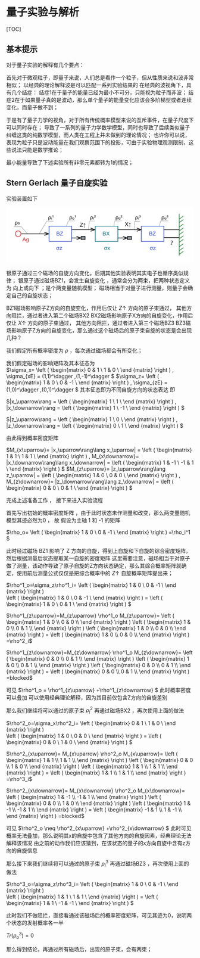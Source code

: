 # 量子实验与解析

[TOC]

## 基本提示

对于量子实验的解释有几个要点：

首先对于微观粒子，即量子来说，人们总是看作一个粒子，但从性质来说和波非常相似；
以经典的理论解释波是可以匹配一系列实验结果的
在经典的波视角下，具有几个结症：
结症1在于量子的能量已经为最小不可分，只能视为粒子而非波；
结症2在于如果量子真的是波动，那么单个量子的能量变化应该会多阶梯型或者连续变化，而量子做不到；

于是有了量子力学的视角，对于所有传统概率模型来说的互斥事件，在量子尺度下可以同时存在；
导致了一系列的量子力学数学模型，同时也导致了后续类似量子纠缠这类的纯数学模型，而人类在工程上并未做到的理论情况；
也许你可以说，表现为粒子只是波动能量在我们观察范围下的投影，可由于实验物理观测限制，这些说法只能是数学推论；

最小能量导致了下述实验所有非零元素都转为1的情况；

## Stern Gerlach 量子自旋实验

实验装置如下

<img src="1-2-Quantum-Experiment.assets/image-20230212132427442.png" alt="image-20230212132427442" style="zoom:67%;" />

银原子通过三个磁场的自旋方向变化，后期其他实验表明其实电子也循序类似规律；
银原子通过磁场BZ1，会发生自旋变化 ，通常会分为两束，把两种状态定义为 向上或向下 ；是个两变量随机模型；
磁场相当于对量子进行测量，则量子会确定自己的自旋状态；

BZ1磁场影响原子Z方向的自旋变化，作用后仅让  $Z\uparrow$ 方向的原子束通过， 其他方向阻拦，通过者进入第二个磁场BX2
BX2磁场影响原子X方向的自旋变化，作用后仅让  $X\uparrow$ 方向的原子束通过， 其他方向阻拦，通过者进入第三个磁场BZ3
BZ3磁场影响原子Z方向的自旋变化，那么通过这个磁场后的原子束自旋的状态是会出现几种？

我们假定所有概率密度为  $\rho$ ，每次通过磁场都会有所变化；

我们假定磁场的影响矩阵及其本征态为  
$\sigma_x=
\left ( 
\begin{matrix}
0 & 1   \\
1 & 0   \\ 
\end  {matrix} 
\right ) ,
\sigma_{xE} = (1,1)^\dagger  ,(1,-1)^\dagger $
$\sigma_z=
\left ( 
\begin{matrix}
1 & 0  \\
0 & -1   \\ 
\end  {matrix} 
\right ) ,
\sigma_{zE} = (1,0)^\dagger  ,(0,1)^\dagger   $
 其本征态即为不同自旋方向的状态表达 即 

$|x_\uparrow\rang = 
\left ( 
\begin{matrix}
1    \\
1    \\ 
\end  {matrix} 
\right ) ,
|x_\downarrow\rang = 
\left ( 
\begin{matrix}
1    \\
-1    \\ 
\end  {matrix} 
\right ) $

$|z_\uparrow\rang = 
\left ( 
\begin{matrix}
1    \\
0    \\ 
\end  {matrix} 
\right ) ,
|z_\downarrow\rang = 
\left ( 
\begin{matrix}
0    \\
1    \\ 
\end  {matrix} 
\right ) $

由此得到概率密度矩阵

$M_{x\uparrow}= |x_\uparrow\rang\lang x_\uparrow| = 
\left ( 
\begin{matrix}
1 & 1   \\
1 & 1   \\ 
\end  {matrix} 
\right ) , 
M_{x\downarrow}= |x_\downarrow\rang\lang x_\downarrow| = 
\left ( 
\begin{matrix}
1 & -1   \\
-1 & 1   \\ 
\end  {matrix} 
\right )   $
$M_{z\uparrow}= |z_\uparrow\rang\lang z_\uparrow| = 
\left ( 
\begin{matrix}
1 & 0   \\
0 & 0   \\ 
\end  {matrix} 
\right ) , 
M_{z\downarrow}= |z_\downarrow\rang\lang z_\downarrow| = 
\left ( 
\begin{matrix}
0 & 0   \\
0 & 1   \\ 
\end  {matrix} 
\right )   $

完成上述准备工作 ， 接下来进入实验流程 

首先写出初始的概率密度矩阵 ，由于此时状态未作测量和改变，那么两变量随机模型其迹必然为0 ， 故 假设为主轴  1  和  -1 的矩阵

$\rho_o=
\left ( 
\begin{matrix}
1 & 0   \\
0 & -1   \\ 
\end  {matrix} 
\right ) =\rho_i^1 $

此时经过磁场 BZ1 影响了 Z 方向的自旋，得到上自旋和下自旋的综合密度矩阵，然后根据测量后状态提取某一自旋的密度矩阵
这里需要注意，磁场相当于对原子做了测量，该动作导致了原子自旋的Z方向状态确定，那么其综合概率矩阵就确定，使用前后测量公式仅仅是把综合概率中的 $Z\uparrow$ 自旋概率矩阵提出来；

$\rho^1_o=\sigma_z\rho^1_i=
\left ( 
\begin{matrix}
1 & 0   \\
0 & -1   \\ 
\end  {matrix} 
\right )  
\left ( 
\begin{matrix}
1 & 0   \\
0 & -1   \\ 
\end  {matrix} 
\right ) =
\left ( 
\begin{matrix}
1 & 0   \\
0 & 1   \\ 
\end  {matrix} 
\right )   $

$\rho^1_{z\uparrow}=M_{z\uparrow} \rho^1_o M_{z\uparrow}=
\left ( 
\begin{matrix}
1 & 0   \\
0 & 0   \\ 
\end  {matrix} 
\right ) 
\left ( 
\begin{matrix}
1 & 0   \\
0 & 1   \\ 
\end  {matrix} 
\right ) 
\left ( 
\begin{matrix}
1 & 0   \\
0 & 0   \\ 
\end  {matrix} 
\right ) =
\left ( 
\begin{matrix}
1 & 0   \\
0 & 0   \\ 
\end  {matrix} 
\right ) 
=\rho^2_i$

$\rho^1_{z\downarrow}=M_{z\downarrow} \rho^1_o M_{z\downarrow}=
\left ( 
\begin{matrix}
0 & 0   \\
0 & 1   \\ 
\end  {matrix} 
\right ) 
\left ( 
\begin{matrix}
1 & 0   \\
0 & 1   \\ 
\end  {matrix} 
\right ) 
\left ( 
\begin{matrix}
0 & 0   \\
0 & 1   \\ 
\end  {matrix} 
\right ) =
\left ( 
\begin{matrix}
0 & 0   \\
0 & 1   \\ 
\end  {matrix} 
\right ) =blocked$

可见   $\rho^1_o = \rho^1_{z\uparrow} +\rho^1_{z\downarrow} $  此时概率密度可以叠加 可以使用经典理论解释，因为其目前仅包含Z方向的自旋差别

那么我们继续将可以通过的原子束  $\rho^2_i$  再通过磁场BX2 ，再次使用上面的做法

$\rho^2_o=\sigma_x\rho^2_i=
\left ( 
\begin{matrix}
0 & 1   \\
1 & 0   \\ 
\end  {matrix} 
\right )  
\left ( 
\begin{matrix}
1 & 0   \\
0 & 0   \\ 
\end  {matrix} 
\right ) =
\left ( 
\begin{matrix}
0 & 0   \\
1 & 0   \\ 
\end  {matrix} 
\right )   $

$\rho^2_{x\uparrow}=
M_{x\uparrow} \rho^2_o M_{x\uparrow}=
\left ( 
\begin{matrix}
1 & 1   \\
1 & 1   \\ 
\end  {matrix} 
\right ) 
\left ( 
\begin{matrix}
0 & 0   \\
1 & 0   \\ 
\end  {matrix} 
\right ) 
\left ( 
\begin{matrix}
1 & 1   \\
1 & 1   \\ 
\end  {matrix} 
\right ) =
\left ( 
\begin{matrix}
1 & 1   \\
1 & 1   \\ 
\end  {matrix} 
\right ) 
=\rho^3_i$

$\rho^2_{x\downarrow}=
M_{x\downarrow} \rho^2_o M_{x\downarrow}=
\left ( 
\begin{matrix}
1 & -1   \\
-1 & 1   \\ 
\end  {matrix} 
\right ) 
\left ( 
\begin{matrix}
0 & 0   \\
1 & 0   \\ 
\end  {matrix} 
\right ) 
\left ( 
\begin{matrix}
1 & -1   \\
-1 & 1   \\ 
\end  {matrix} 
\right ) =
\left ( 
\begin{matrix}
-1 & 1   \\
1 & -1   \\ 
\end  {matrix} 
\right ) 
=blocked$

可见   $\rho^2_o \neq \rho^2_{x\uparrow} +\rho^2_{x\downarrow} $  此时可见概率无法叠加，那么说明其x的自旋中包含了其他方向的自旋因素，经典理论无法解释该情况
由之前的动作我们应该猜到，在该状态的量子的x方向自旋中含有z方向的自旋信息

那么接下来我们继续将可以通过的原子束  $\rho^3_i$  再通过磁场BZ3 ，再次使用上面的做法

 $\rho^3_o=\sigma_z\rho^3_i=
\left ( 
\begin{matrix}
1 & 0   \\
0 & -1   \\ 
\end  {matrix} 
\right )  
\left ( 
\begin{matrix}
1 & 1   \\
1 & 1   \\ 
\end  {matrix} 
\right ) =
\left ( 
\begin{matrix}
1 & 1   \\
-1 & -1   \\ 
\end  {matrix} 
\right )   $

此时我们不做阻拦，直接看通过该磁场后的概率密度矩阵，可见其迹为0，说明两个状态的发射概率各一半

$Tr(\rho^3_o)=0$

那么得到结论，再通过所有磁场后，出现的原子束，会有两束；











